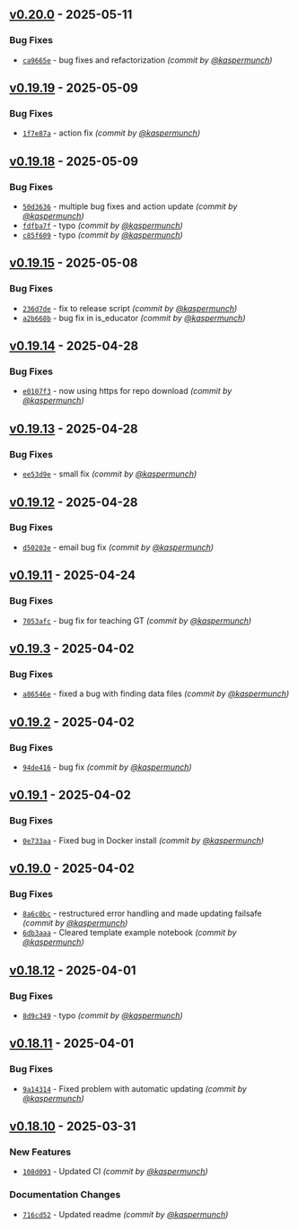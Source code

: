 
## [v0.20.0] - 2025-05-11
### Bug Fixes
- [`ca9665e`](https://github.com/munch-group/franklin/commit/ca9665e158c9d7361d5aeb896ad59b04b1efb381) - bug fixes and refactorization *(commit by [@kaspermunch](https://github.com/kaspermunch))*


## [v0.19.19] - 2025-05-09
### Bug Fixes
- [`1f7e87a`](https://github.com/munch-group/franklin/commit/1f7e87aaa14b97575a07d7a54b1a324260cb6604) - action fix *(commit by [@kaspermunch](https://github.com/kaspermunch))*


## [v0.19.18] - 2025-05-09
### Bug Fixes
- [`50d3636`](https://github.com/munch-group/franklin/commit/50d36365923c17dd17a88770a341ab6eb25cc82c) - multiple bug fixes and action update *(commit by [@kaspermunch](https://github.com/kaspermunch))*
- [`fdfba7f`](https://github.com/munch-group/franklin/commit/fdfba7f2f93757040024f4382ff768a8832ba1cd) - typo *(commit by [@kaspermunch](https://github.com/kaspermunch))*
- [`c85f609`](https://github.com/munch-group/franklin/commit/c85f6092df1f4bcd873a28f2010804a48fd5606c) - typo *(commit by [@kaspermunch](https://github.com/kaspermunch))*


## [v0.19.15] - 2025-05-08
### Bug Fixes
- [`236d7de`](https://github.com/munch-group/franklin/commit/236d7de1dbcea1d017a79040c30c2e5296dce23b) - fix to release script *(commit by [@kaspermunch](https://github.com/kaspermunch))*
- [`a2b668b`](https://github.com/munch-group/franklin/commit/a2b668bd317016c8d8b3236481b31da29c6ff62d) - bug fix in is_educator *(commit by [@kaspermunch](https://github.com/kaspermunch))*


## [v0.19.14] - 2025-04-28
### Bug Fixes
- [`e0107f3`](https://github.com/munch-group/franklin/commit/e0107f395b5eaf862a7558f1586613b1f8a4fb79) - now using https for repo download *(commit by [@kaspermunch](https://github.com/kaspermunch))*


## [v0.19.13] - 2025-04-28
### Bug Fixes
- [`ee53d9e`](https://github.com/munch-group/franklin/commit/ee53d9e805efe6afb06d46469df6e60f772bd5c4) - small fix *(commit by [@kaspermunch](https://github.com/kaspermunch))*


## [v0.19.12] - 2025-04-28
### Bug Fixes
- [`d50203e`](https://github.com/munch-group/franklin/commit/d50203e83e9f2940f8fba1afdba4889067895290) - email bug fix *(commit by [@kaspermunch](https://github.com/kaspermunch))*


## [v0.19.11] - 2025-04-24
### Bug Fixes
- [`7053afc`](https://github.com/munch-group/franklin/commit/7053afcbf5450fdedc0af01cdee989493363b6e2) - bug fix for teaching GT *(commit by [@kaspermunch](https://github.com/kaspermunch))*


## [v0.19.3] - 2025-04-02
### Bug Fixes
- [`a86546e`](https://github.com/munch-group/franklin/commit/a86546e926ee7f297c9702c8896df7eb02e5d4bd) - fixed a bug with finding data files *(commit by [@kaspermunch](https://github.com/kaspermunch))*


## [v0.19.2] - 2025-04-02
### Bug Fixes
- [`94de416`](https://github.com/munch-group/franklin/commit/94de416b88cf246f218ea57d5e08cecd0e0dbb8e) - bug fix *(commit by [@kaspermunch](https://github.com/kaspermunch))*


## [v0.19.1] - 2025-04-02
### Bug Fixes
- [`0e733aa`](https://github.com/munch-group/franklin/commit/0e733aaba7548678c7077fd2271d75b9f3aebf99) - Fixed bug in Docker install *(commit by [@kaspermunch](https://github.com/kaspermunch))*


## [v0.19.0] - 2025-04-02
### Bug Fixes
- [`8a6c0bc`](https://github.com/munch-group/franklin/commit/8a6c0bc9d9e33110723c989b8ce7e638eea735b8) - restructured error handling and made updating failsafe *(commit by [@kaspermunch](https://github.com/kaspermunch))*
- [`6db3aaa`](https://github.com/munch-group/franklin/commit/6db3aaae33969466f0f6974bd2a4f6bbdd50d60d) - Cleared template example notebook *(commit by [@kaspermunch](https://github.com/kaspermunch))*


## [v0.18.12] - 2025-04-01
### Bug Fixes
- [`8d9c349`](https://github.com/munch-group/franklin/commit/8d9c349dadc6dedb14becad14f2c370dd2647f87) - typo *(commit by [@kaspermunch](https://github.com/kaspermunch))*


## [v0.18.11] - 2025-04-01
### Bug Fixes
- [`9a14314`](https://github.com/munch-group/franklin/commit/9a14314886f4913bf8b5db30203d1b39e03136b9) - Fixed problem with automatic updating *(commit by [@kaspermunch](https://github.com/kaspermunch))*


## [v0.18.10] - 2025-03-31
### New Features
- [`108d093`](https://github.com/munch-group/franklin/commit/108d0937e380d21250611a24812cbd267ef1cb90) - Updated CI *(commit by [@kaspermunch](https://github.com/kaspermunch))*

### Documentation Changes
- [`716cd52`](https://github.com/munch-group/franklin/commit/716cd52340e3c7b8297e81ec290bfd01198f9974) - Updated readme *(commit by [@kaspermunch](https://github.com/kaspermunch))*

[v0.18.10]: https://github.com/munch-group/franklin/compare/v0.18.9...v0.18.10
[v0.18.11]: https://github.com/munch-group/franklin/compare/v0.18.10...v0.18.11
[v0.18.12]: https://github.com/munch-group/franklin/compare/v0.18.11...v0.18.12
[v0.19.0]: https://github.com/munch-group/franklin/compare/v0.18.13...v0.19.0
[v0.19.1]: https://github.com/munch-group/franklin/compare/v0.19.0...v0.19.1
[v0.19.2]: https://github.com/munch-group/franklin/compare/v0.19.1...v0.19.2
[v0.19.3]: https://github.com/munch-group/franklin/compare/v0.19.2...v0.19.3
[v0.19.11]: https://github.com/munch-group/franklin/compare/v0.19.10...v0.19.11
[v0.19.12]: https://github.com/munch-group/franklin/compare/v0.19.11...v0.19.12
[v0.19.13]: https://github.com/munch-group/franklin/compare/v0.19.12...v0.19.13
[v0.19.14]: https://github.com/munch-group/franklin/compare/v0.19.13...v0.19.14
[v0.19.15]: https://github.com/munch-group/franklin/compare/v0.19.14...v0.19.15
[v0.19.18]: https://github.com/munch-group/franklin/compare/v0.19.16...v0.19.18
[v0.19.19]: https://github.com/munch-group/franklin/compare/v0.19.18...v0.19.19
[v0.20.0]: https://github.com/munch-group/franklin/compare/v0.19.19...v0.20.0
